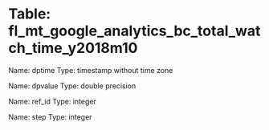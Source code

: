 Table: fl_mt_google_analytics_bc_total_watch_time_y2018m10
==========================================================

Name: dptime
Type: timestamp without time zone

Name: dpvalue
Type: double precision

Name: ref_id
Type: integer

Name: step
Type: integer


